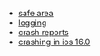 - [safe area](https://swiftwithmajid.com/2021/11/03/managing-safe-area-in-swiftui/)
- [logging](https://swiftwithmajid.com/2022/04/06/logging-in-swift/)
- [crash reports](https://developer.apple.com/documentation/xcode/acquiring-crash-reports-and-diagnostic-logs)
- [crashing in ios 16.0](https://stackoverflow.com/questions/73950003/simple-tabview-is-crashing-in-ios-16)
